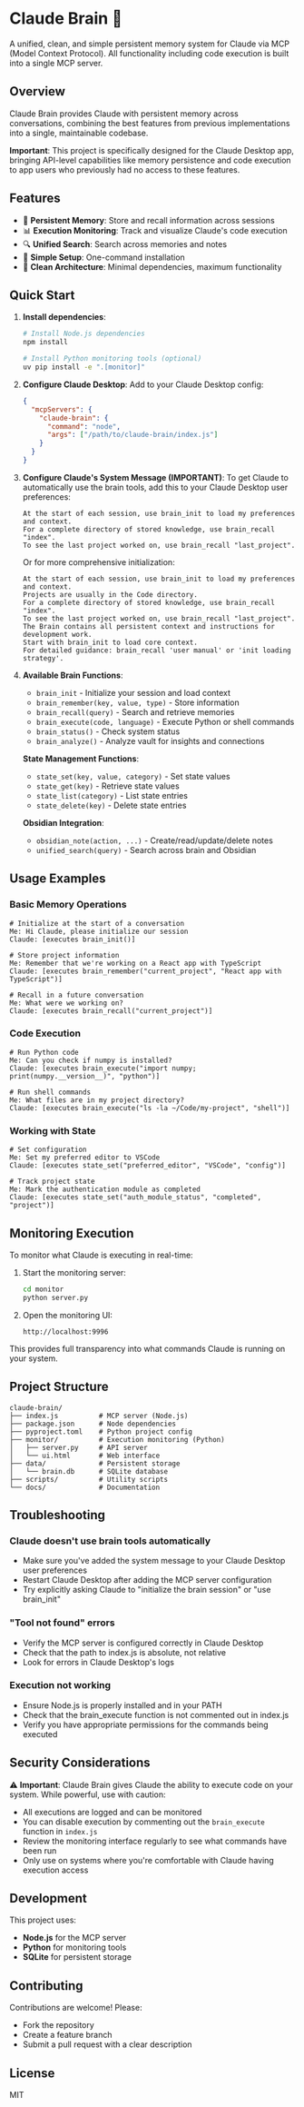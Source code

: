 # Claude Brain 🧠

A unified, clean, and simple persistent memory system for Claude via MCP (Model Context Protocol). All functionality 
including code execution is built into a single MCP server.

## Overview

Claude Brain provides Claude with persistent memory across conversations, combining the best features from previous implementations into a single, maintainable codebase.

**Important**: This project is specifically designed for the Claude Desktop app, bringing API-level capabilities like memory persistence and code execution to app users who previously had no access to these features.

## Features

- 🧠 **Persistent Memory**: Store and recall information across sessions
- 📊 **Execution Monitoring**: Track and visualize Claude's code execution
- 🔍 **Unified Search**: Search across memories and notes
- 🚀 **Simple Setup**: One-command installation
- 🎯 **Clean Architecture**: Minimal dependencies, maximum functionality

## Quick Start

1. **Install dependencies**:
   ```bash
   # Install Node.js dependencies
   npm install
   
   # Install Python monitoring tools (optional)
   uv pip install -e ".[monitor]"
   ```

2. **Configure Claude Desktop**:
   Add to your Claude Desktop config:
   ```json
   {
     "mcpServers": {
       "claude-brain": {
         "command": "node",
         "args": ["/path/to/claude-brain/index.js"]
       }
     }
   }
   ```

4. **Configure Claude's System Message (IMPORTANT)**:
   To get Claude to automatically use the brain tools, add this to your Claude Desktop user preferences:
   
   ```
   At the start of each session, use brain_init to load my preferences and context. 
   For a complete directory of stored knowledge, use brain_recall "index". 
   To see the last project worked on, use brain_recall "last_project".
   ```
   
   Or for more comprehensive initialization:
   ```
   At the start of each session, use brain_init to load my preferences and context. 
   Projects are usually in the Code directory. 
   For a complete directory of stored knowledge, use brain_recall "index". 
   To see the last project worked on, use brain_recall "last_project". 
   The Brain contains all persistent context and instructions for development work. 
   Start with brain_init to load core context. 
   For detailed guidance: brain_recall 'user manual' or 'init loading strategy'.
   ```

5. **Available Brain Functions**:
   - `brain_init` - Initialize your session and load context
   - `brain_remember(key, value, type)` - Store information
   - `brain_recall(query)` - Search and retrieve memories
   - `brain_execute(code, language)` - Execute Python or shell commands
   - `brain_status()` - Check system status
   - `brain_analyze()` - Analyze vault for insights and connections
   
   **State Management Functions**:
   - `state_set(key, value, category)` - Set state values
   - `state_get(key)` - Retrieve state values
   - `state_list(category)` - List state entries
   - `state_delete(key)` - Delete state entries
   
   **Obsidian Integration**:
   - `obsidian_note(action, ...)` - Create/read/update/delete notes
   - `unified_search(query)` - Search across brain and Obsidian

## Usage Examples

### Basic Memory Operations
```
# Initialize at the start of a conversation
Me: Hi Claude, please initialize our session
Claude: [executes brain_init()]

# Store project information
Me: Remember that we're working on a React app with TypeScript
Claude: [executes brain_remember("current_project", "React app with TypeScript")]

# Recall in a future conversation
Me: What were we working on?
Claude: [executes brain_recall("current_project")]
```

### Code Execution
```
# Run Python code
Me: Can you check if numpy is installed?
Claude: [executes brain_execute("import numpy; print(numpy.__version__)", "python")]

# Run shell commands
Me: What files are in my project directory?
Claude: [executes brain_execute("ls -la ~/Code/my-project", "shell")]
```

### Working with State
```
# Set configuration
Me: Set my preferred editor to VSCode
Claude: [executes state_set("preferred_editor", "VSCode", "config")]

# Track project state
Me: Mark the authentication module as completed
Claude: [executes state_set("auth_module_status", "completed", "project")]
```

## Monitoring Execution

To monitor what Claude is executing in real-time:

1. Start the monitoring server:
   ```bash
   cd monitor
   python server.py
   ```

2. Open the monitoring UI:
   ```
   http://localhost:9996
   ```

This provides full transparency into what commands Claude is running on your system.

## Project Structure

```
claude-brain/
├── index.js          # MCP server (Node.js)
├── package.json      # Node dependencies
├── pyproject.toml    # Python project config
├── monitor/          # Execution monitoring (Python)
│   ├── server.py     # API server
│   └── ui.html       # Web interface
├── data/             # Persistent storage
│   └── brain.db      # SQLite database
├── scripts/          # Utility scripts
└── docs/             # Documentation
```

## Troubleshooting

### Claude doesn't use brain tools automatically
- Make sure you've added the system message to your Claude Desktop user preferences
- Restart Claude Desktop after adding the MCP server configuration
- Try explicitly asking Claude to "initialize the brain session" or "use brain_init"

### "Tool not found" errors
- Verify the MCP server is configured correctly in Claude Desktop
- Check that the path to index.js is absolute, not relative
- Look for errors in Claude Desktop's logs

### Execution not working
- Ensure Node.js is properly installed and in your PATH
- Check that the brain_execute function is not commented out in index.js
- Verify you have appropriate permissions for the commands being executed

## Security Considerations

⚠️ **Important**: Claude Brain gives Claude the ability to execute code on your system. While powerful, use with caution:

- All executions are logged and can be monitored
- You can disable execution by commenting out the `brain_execute` function in `index.js`
- Review the monitoring interface regularly to see what commands have been run
- Only use on systems where you're comfortable with Claude having execution access

## Development

This project uses:
- **Node.js** for the MCP server
- **Python** for monitoring tools
- **SQLite** for persistent storage

## Contributing

Contributions are welcome! Please:
- Fork the repository
- Create a feature branch
- Submit a pull request with a clear description

## License

MIT
